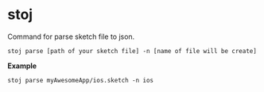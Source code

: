 # stoj

Command for parse sketch file to json.

```stoj parse [path of your sketch file] -n [name of file will be create]```

**Example**

```stoj parse myAwesomeApp/ios.sketch -n ios```
